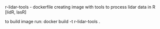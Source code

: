 r-lidar-tools - dockerfile creating image with tools to process lidar data in R [lidR, lasR]

to build image run: docker build -t r-lidar-tools .
